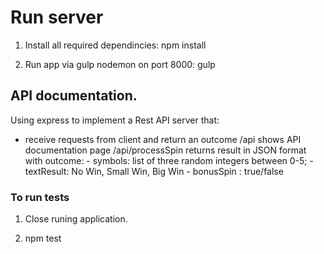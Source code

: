 # Run server

1. Install all required dependincies:
npm install

2. Run app via gulp nodemon on port 8000:
gulp

## API documentation.

Using express to implement a Rest API server that:
 * receive requests from client and return an outcome 
 /api
   shows API documentation page
 /api/processSpin
   returns result in JSON format with outcome:
        - symbols: list of three random integers between 0-5;
        - textResult: No Win, Small Win, Big Win
        - bonusSpin : true/false
   
   
### To run tests

1. Close runing application.

2. npm test
